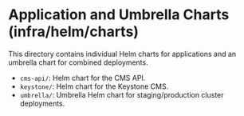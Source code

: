 # Application and Umbrella Charts (infra/helm/charts)

This directory contains individual Helm charts for applications and an umbrella chart for combined deployments.
- `cms-api/`: Helm chart for the CMS API.
- `keystone/`: Helm chart for the Keystone CMS.
- `umbrella/`: Umbrella Helm chart for staging/production cluster deployments.
